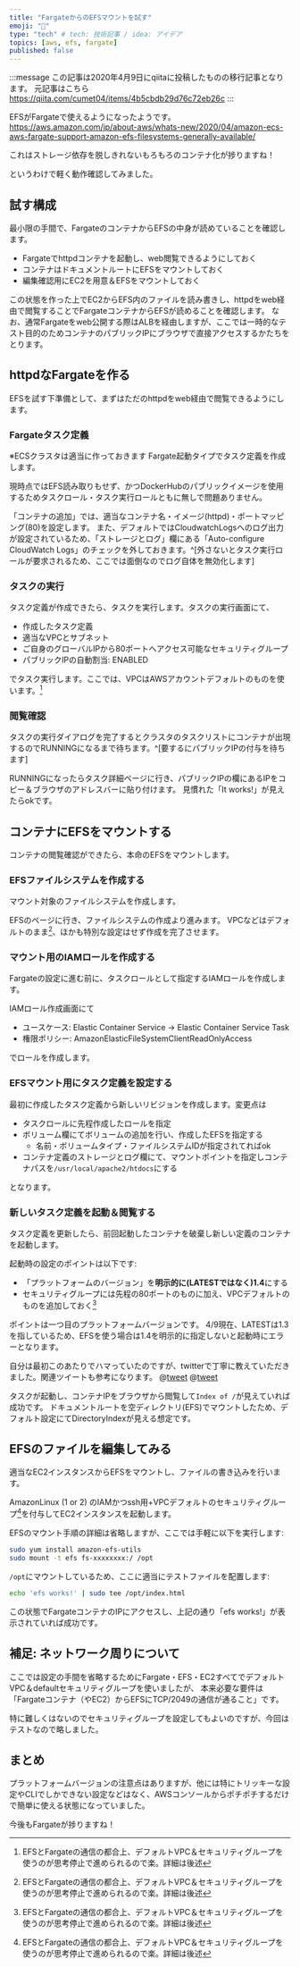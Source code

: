 ```yaml
---
title: "FargateからのEFSマウントを試す"
emoji: "🐡"
type: "tech" # tech: 技術記事 / idea: アイデア
topics: [aws, efs, fargate]
published: false
---
```


:::message
この記事は2020年4月9日にqiitaに投稿したものの移行記事となります。
元記事はこちら https://qiita.com/cumet04/items/4b5cbdb29d76c72eb26c
:::

EFSがFargateで使えるようになったようです。
https://aws.amazon.com/jp/about-aws/whats-new/2020/04/amazon-ecs-aws-fargate-support-amazon-efs-filesystems-generally-available/

これはストレージ依存を脱しきれないもろもろのコンテナ化が捗りますね！

というわけで軽く動作確認してみました。

## 試す構成
最小限の手間で、FargateのコンテナからEFSの中身が読めていることを確認します。

* Fargateでhttpdコンテナを起動し、web閲覧できるようにしておく
* コンテナはドキュメントルートにEFSをマウントしておく
* 編集確認用にEC2を用意＆EFSをマウントしておく

この状態を作った上でEC2からEFS内のファイルを読み書きし、httpdをweb経由で閲覧することでFargateコンテナからEFSが読めることを確認します。
なお、通常Fargateをweb公開する際はALBを経由しますが、ここでは一時的なテスト目的のためコンテナのパブリックIPにブラウザで直接アクセスするかたちをとります。

## httpdなFargateを作る
EFSを試す下準備として、まずはただのhttpdをweb経由で閲覧できるようにします。

### Fargateタスク定義
※ECSクラスタは適当に作っておきます
Fargate起動タイプでタスク定義を作成します。

現時点ではEFS読み取りもせず、かつDockerHubのパブリックイメージを使用するためタスクロール・タスク実行ロールともに無しで問題ありません。

「コンテナの追加」では、適当なコンテナ名・イメージ(httpd)・ポートマッピング(80)を設定します。
また、デフォルトではCloudwatchLogsへのログ出力が設定されているため、「ストレージとログ」欄にある「Auto-configure CloudWatch Logs」のチェックを外しておきます。^[外さないとタスク実行ロールが要求されるため、ここでは面倒なのでログ自体を無効化します]

### タスクの実行
タスク定義が作成できたら、タスクを実行します。タスクの実行画面にて、

* 作成したタスク定義
* 適当なVPCとサブネット
* ご自身のグローバルIPから80ポートへアクセス可能なセキュリティグループ
* パブリックIPの自動割当: ENABLED

でタスク実行します。ここでは、VPCはAWSアカウントデフォルトのものを使います。[^1]

[^1]: EFSとFargateの通信の都合上、デフォルトVPC＆セキュリティグループを使うのが思考停止で進められるので楽。詳細は後述

### 閲覧確認
タスクの実行ダイアログを完了するとクラスタのタスクリストにコンテナが出現するのでRUNNINGになるまで待ちます。^[要するにパブリックIPの付与を待ちます]

RUNNINGになったらタスク詳細ページに行き、パブリックIPの欄にあるIPをコピー＆ブラウザのアドレスバーに貼り付けます。
見慣れた「It works!」が見えたらokです。

## コンテナにEFSをマウントする

コンテナの閲覧確認ができたら、本命のEFSをマウントします。

### EFSファイルシステムを作成する
マウント対象のファイルシステムを作成します。

EFSのページに行き、ファイルシステムの作成より進みます。
VPCなどはデフォルトのまま[^1]、ほかも特別な設定はせず作成を完了させます。

### マウント用のIAMロールを作成する
Fargateの設定に進む前に、タスクロールとして指定するIAMロールを作成します。

IAMロール作成画面にて

* ユースケース: Elastic Container Service -> Elastic Container Service Task
* 権限ポリシー: AmazonElasticFileSystemClientReadOnlyAccess

でロールを作成します。

### EFSマウント用にタスク定義を設定する
最初に作成したタスク定義から新しいリビジョンを作成します。変更点は

* タスクロールに先程作成したロールを指定
* ボリューム欄にてボリュームの追加を行い、作成したEFSを指定する
  - 名前・ボリュームタイプ・ファイルシステムIDが指定されてればok
* コンテナ定義のストレージとログ欄にて、マウントポイントを指定しコンテナパスを`/usr/local/apache2/htdocs`にする

となります。

### 新しいタスク定義を起動＆閲覧する
タスク定義を更新したら、前回起動したコンテナを破棄し新しい定義のコンテナを起動します。

起動時の設定のポイントは以下です:

* 「プラットフォームのバージョン」を**明示的に(LATESTではなく)1.4**にする
* セキュリティグループには先程の80ポートのものに加え、VPCデフォルトのものを追加しておく[^1]

ポイントは一つ目のプラットフォームバージョンです。
4/9現在、LATESTは1.3を指しているため、EFSを使う場合は1.4を明示的に指定しないと起動時にエラーとなります。

自分は最初このあたりでハマっていたのですが、twitterで丁寧に教えていただきました。関連ツイートも参考になります。
@[tweet](https://twitter.com/toricls/status/1248122352174424064)
@[tweet](https://twitter.com/toricls/status/1247975937074843648)

タスクが起動し、コンテナIPをブラウザから閲覧して`Index of /`が見えていれば成功です。
ドキュメントルートを空ディレクトリ(EFS)でマウントしたため、デフォルト設定にてDirectoryIndexが見える想定です。


## EFSのファイルを編集してみる
適当なEC2インスタンスからEFSをマウントし、ファイルの書き込みを行います。

AmazonLinux (1 or 2) のIAMかつssh用+VPCデフォルトのセキュリティグループ[^1]を付与してEC2インスタンスを起動します。

EFSのマウント手順の詳細は省略しますが、ここでは手軽に以下を実行します:

```bash
sudo yum install amazon-efs-utils
sudo mount -t efs fs-xxxxxxxx:/ /opt
```

`/opt`にマウントしているため、ここに適当にテストファイルを配置します:

```bash
echo 'efs works!' | sudo tee /opt/index.html
```

この状態でFargateコンテナのIPにアクセスし、上記の通り「efs works!」が表示されていれば成功です。

## 補足: ネットワーク周りについて
ここでは設定の手間を省略するためにFargate・EFS・EC2すべてでデフォルトVPC＆defaultセキュリティグループを使いましたが、
本来必要な要件は「Fargateコンテナ（やEC2）からEFSにTCP/2049の通信が通ること」です。

特に難しくはないのでセキュリティグループを設定してもよいのですが、今回はテストなので略しました。

## まとめ
プラットフォームバージョンの注意点はありますが、他には特にトリッキーな設定やCLIでしかできない設定などはなく、AWSコンソールからポチポチするだけで簡単に使える状態になっていました。

今後もFargateが捗りますね！
